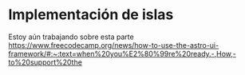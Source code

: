 # Implementación de islas

Estoy aún trabajando sobre esta parte
https://www.freecodecamp.org/news/how-to-use-the-astro-ui-framework/#:~:text=when%20you%E2%80%99re%20ready.-,How,-to%20support%20the